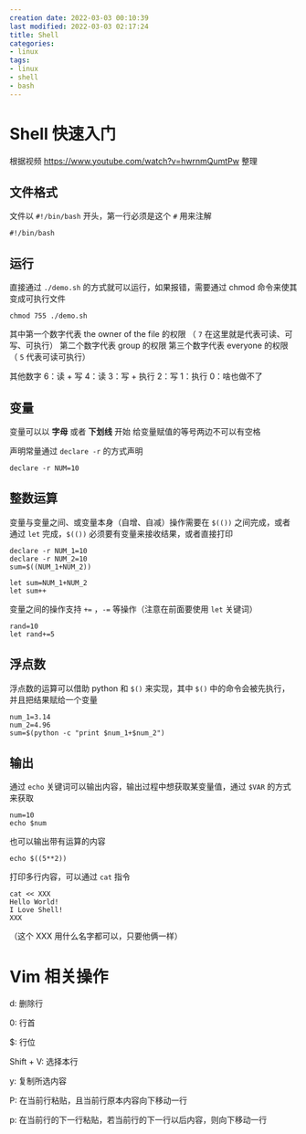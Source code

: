 ```yaml
---
creation date: 2022-03-03 00:10:39
last modified: 2022-03-03 02:17:24
title: Shell
categories:
- linux
tags:
- linux
- shell
- bash
---
```


# Shell 快速入门

根据视频 https://www.youtube.com/watch?v=hwrnmQumtPw 整理

## 文件格式
文件以 `#!/bin/bash` 开头，第一行必须是这个
`#` 用来注解

```shell
#!/bin/bash
```

## 运行
直接通过 `./demo.sh` 的方式就可以运行，如果报错，需要通过 chmod 命令来使其变成可执行文件

```shell
chmod 755 ./demo.sh
```

其中第一个数字代表 the owner of the file 的权限
（ `7` 在这里就是代表可读、可写、可执行） 
第二个数字代表 group 的权限
第三个数字代表 everyone 的权限
（ `5` 代表可读可执行）

其他数字
6：读 + 写
4：读
3：写 + 执行
2：写
1：执行
0：啥也做不了

## 变量
变量可以以 **字母** 或者 **下划线** 开始
给变量赋值的等号两边不可以有空格

声明常量通过 `declare -r` 的方式声明

```shell
declare -r NUM=10
```

## 整数运算
变量与变量之间、或变量本身（自增、自减）操作需要在 `$(())` 之间完成，或者通过 `let` 完成，`$(())` 必须要有变量来接收结果，或者直接打印 

```shell
declare -r NUM_1=10
declare -r NUM_2=10
sum=$((NUM_1+NUM_2))

let sum=NUM_1+NUM_2
let sum++
```

变量之间的操作支持 `+=` ，`-=` 等操作（注意在前面要使用 `let` 关键词）

```shell
rand=10
let rand+=5
```

## 浮点数
浮点数的运算可以借助 python 和 `$()` 来实现，其中 `$()` 中的命令会被先执行，并且把结果赋给一个变量

```shell
num_1=3.14
num_2=4.96
sum=$(python -c "print $num_1+$num_2")
```

## 输出
通过 `echo` 关键词可以输出内容，输出过程中想获取某变量值，通过 `$VAR` 的方式来获取

```shell
num=10
echo $num
```

也可以输出带有运算的内容

```shell
echo $((5**2))
```

打印多行内容，可以通过 `cat` 指令

```shell
cat << XXX
Hello World!
I Love Shell!
XXX
```

（这个 XXX 用什么名字都可以，只要他俩一样）

# Vim 相关操作

d: 删除行

0: 行首

$: 行位

Shift + V: 选择本行

y: 复制所选内容

P: 在当前行粘贴，且当前行原本内容向下移动一行

p: 在当前行的下一行粘贴，若当前行的下一行以后内容，则向下移动一行